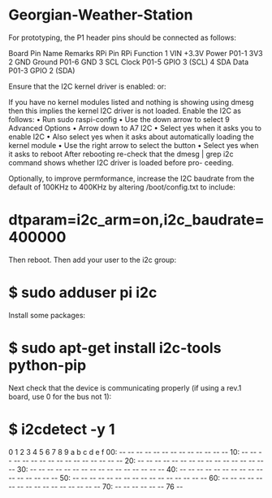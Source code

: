 # Georgian-Weather-Station

For prototyping, the P1 header pins should be connected as follows:

Board Pin	Name	Remarks	RPi Pin	RPi Function
1	VIN	+3.3V Power	P01-1	3V3
2	GND	Ground	P01-6	GND
3	SCL	Clock	P01-5	GPIO 3 (SCL)
4	SDA	Data	P01-3	GPIO 2 (SDA)

Ensure that the I2C kernel driver is enabled:
or:
 
If you have no kernel modules listed and nothing is showing using dmesg then this implies the kernel I2C driver is not loaded. Enable the I2C as follows:
•	Run sudo raspi-config
•	Use the down arrow to select 9 Advanced Options
•	Arrow down to A7 I2C
•	Select yes when it asks you to enable I2C
•	Also select yes when it asks about automatically loading the kernel module
•	Use the right arrow to select the <Finish> button
•	Select yes when it asks to reboot
After rebooting re-check that the dmesg | grep i2c command shows whether I2C driver is loaded before pro- ceeding.

Optionally, to improve permformance, increase the I2C baudrate from the default of 100KHz to 400KHz by altering
/boot/config.txt to include:

# dtparam=i2c_arm=on,i2c_baudrate=400000

Then reboot.
Then add your user to the i2c group:

# $ sudo adduser pi i2c

Install some packages:

# $ sudo apt-get install i2c-tools python-pip
 
Next check that the device is communicating properly (if using a rev.1 board, use 0 for the bus not 1):

# $ i2cdetect	-y	1	
0	1	2	3	4	5	6	7	8	9	a	b	c	d	e	f
00:		--	--	--	--	--	--	--	--	--	--	--	--	--
10: -- --	--	--	--	--	--	--	--	--	--	--	--	--	--	--
20: -- --	--	--	--	--	--	--	--	--	--	--	--	--	--	--
30: -- --	--	--	--	--	--	--	--	--	--	--	--	--	--	--
40: -- --	--	--	--	--	--	--	--	--	--	--	--	--	--	--
50: -- --	--	--	--	--	--	--	--	--	--	--	--	--	--	--
60: -- --	--	--	--	--	--	--	--	--	--	--	--	--	--	--
70: -- --	--	--	--	--	76	--								
